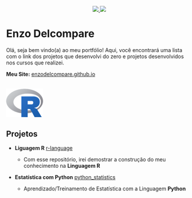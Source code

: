 <p align="center">
    <a href="https://enzodelcompare.github.io/" alt="Contributors">
        <img src="https://img.shields.io/badge/create-enzodelcompare-green" />
    </a>
    <img src="https://img.shields.io/badge/resume-enzodelcompare-blue" />
</p>

# Enzo Delcompare

Olá, seja bem vindo(a) ao meu portfólio! Aqui, você encontrará uma lista com o link dos projetos que desenvolvi do zero e projetos desenvolvidos nos cursos que realizei.

**Meu Site:** <a href="https://enzodelcompare.github.io/">enzodelcompare.github.io</a>

<br>

<img src="https://github.com/enzodelcompare/r-language/blob/master/imagens/Rlogo.png" width="100px">

<br>

## Projetos

- **Liguagem R** <a href="#">r-language</a>
    - Com esse repositório, irei demostrar a construção do meu conhecimento na **Linguagem R**

- **Estatística com Python** <a href="#">python_statistics</a>
    - Aprendizado/Treinamento de Estatística com a Linguagem **Python**
